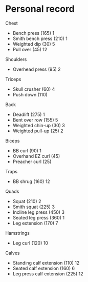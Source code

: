 # Personal record

Chest
- Bench press (165) 1
- Smith bench press (210) 1
- Weighted dip (30) 5
- Pull over (45) 12

Shoulders
- Overhead press (95) 2

Triceps
- Skull crusher (60) 4
- Push down (110)

Back
- Deadlift (275) 1
- Bent over row (155) 5
- Weighted chin-up (30) 3
- Weighted pull-up (25) 2

Biceps
- BB curl (90) 1
- Overhand EZ curl (45)
- Preacher curl (25)

Traps
- BB shrug (160) 12

Quads
- Squat (210) 2
- Smith squat (225) 3
- Incline leg press (450) 3
- Seated leg press (360) 1
- Leg extension (170) 7

Hamstrings
- Leg curl (120) 10

Calves
- Standing calf extension (110) 12
- Seated calf extension (160) 6
- Leg press calf extension (225) 12
